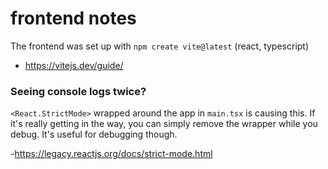 # frontend notes

The frontend was set up with `npm create vite@latest` (react, typescript)

- https://vitejs.dev/guide/

### Seeing console logs twice?

`<React.StrictMode>` wrapped around the app in `main.tsx` is causing this. If it's really getting in the way, you can simply remove the wrapper while you debug. It's useful for debugging though.

-https://legacy.reactjs.org/docs/strict-mode.html
